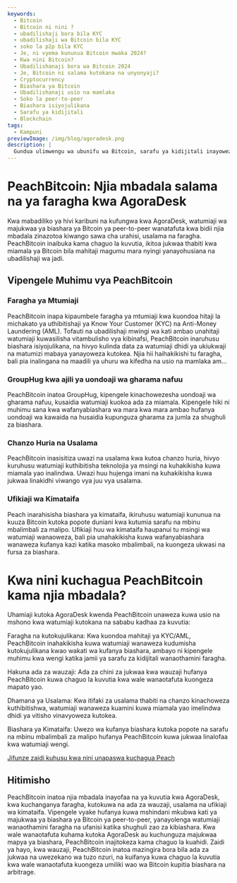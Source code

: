 ```yaml
---
keywords:
  - Bitcoin
  - Bitcoin ni nini ?
  - ubadilishaji bora bila KYC
  - ubadilishaji wa Bitcoin bila KYC
  - soko la p2p bila KYC
  - Je, ni vyema kununua Bitcoin mwaka 2024?
  - Kwa nini Bitcoin?
  - Ubadilishanaji bora wa Bitcoin 2024
  - Je, Bitcoin ni salama kutokana na unyonyaji?
  - Cryptocurrency
  - Biashara ya Bitcoin
  - Ubadilishanaji usio na mamlaka
  - Soko la peer-to-peer
  - Biashara isiyojulikana
  - Sarafu ya kidijitali
  - Blockchain
tags:
  - Kampuni
previewImage: /img/blog/agoradesk.png
description: |
  Gundua ulimwengu wa ubunifu wa Bitcoin, sarafu ya kidijitali inayowezesha miamala salama na isiyo na mamlaka kupitia mtandao wa kimataifa. Jifunze kuhusu ubadilishaji bora wa Bitcoin bila KYC, masoko ya biashara ya peer-to-peer na faida za miamala isiyojulikana ya Bitcoin. Gundua kwa nini Bitcoin inabaki kuwa uwekezaji muhimu mwaka 2024 na jinsi inavyohakikisha usalama dhidi ya unyonyaji.
---
```


# PeachBitcoin: Njia mbadala salama na ya faragha kwa AgoraDesk

Kwa mabadiliko ya hivi karibuni na kufungwa kwa AgoraDesk, watumiaji wa majukwaa ya biashara ya Bitcoin ya peer-to-peer wanatafuta kwa bidii njia mbadala zinazotoa kiwango sawa cha urahisi, usalama na faragha. PeachBitcoin inaibuka kama chaguo la kuvutia, ikitoa jukwaa thabiti kwa miamala ya Bitcoin bila mahitaji magumu mara nyingi yanayohusiana na ubadilishaji wa jadi.

## Vipengele Muhimu vya PeachBitcoin

### Faragha ya Mtumiaji

PeachBitcoin inapa kipaumbele faragha ya mtumiaji kwa kuondoa hitaji la michakato ya uthibitishaji ya Know Your Customer (KYC) na Anti-Money Laundering (AML). Tofauti na ubadilishaji mwingi wa kati ambao unahitaji watumiaji kuwasilisha vitambulisho vya kibinafsi, PeachBitcoin inaruhusu biashara isiyojulikana, na hivyo kulinda data za watumiaji dhidi ya ukiukwaji na matumizi mabaya yanayoweza kutokea. Njia hii haihakikishi tu faragha, bali pia inalingana na maadili ya uhuru wa kifedha na usio na mamlaka am...
### GroupHug kwa ajili ya uondoaji wa gharama nafuu

PeachBitcoin inatoa GroupHug, kipengele kinachowezesha uondoaji wa gharama nafuu, kusaidia watumiaji kuokoa ada za miamala. Kipengele hiki ni muhimu sana kwa wafanyabiashara wa mara kwa mara ambao hufanya uondoaji wa kawaida na husaidia kupunguza gharama za jumla za shughuli za biashara.

### Chanzo Huria na Usalama

PeachBitcoin inasisitiza uwazi na usalama kwa kutoa chanzo huria, hivyo kuruhusu watumiaji kuthibitisha teknolojia ya msingi na kuhakikisha kuwa miamala yao inalindwa. Uwazi huu hujenga imani na kuhakikisha kuwa jukwaa linakidhi viwango vya juu vya usalama.

### Ufikiaji wa Kimataifa

Peach inarahisisha biashara ya kimataifa, ikiruhusu watumiaji kununua na kuuza Bitcoin kutoka popote duniani kwa kutumia sarafu na mbinu mbalimbali za malipo. Ufikiaji huu wa kimataifa haupanui tu msingi wa watumiaji wanaoweza, bali pia unahakikisha kuwa wafanyabiashara wanaweza kufanya kazi katika masoko mbalimbali, na kuongeza ukwasi na fursa za biashara.

# Kwa nini kuchagua PeachBitcoin kama njia mbadala?

Uhamiaji kutoka AgoraDesk kwenda PeachBitcoin unaweza kuwa usio na mshono kwa watumiaji kutokana na sababu kadhaa za kuvutia:

Faragha na kutokujulikana: Kwa kuondoa mahitaji ya KYC/AML, PeachBitcoin inahakikisha kuwa watumiaji wanaweza kudumisha kutokujulikana kwao wakati wa kufanya biashara, ambayo ni kipengele muhimu kwa wengi katika jamii ya sarafu za kidijitali wanaothamini faragha.

Hakuna ada za wauzaji: Ada za chini za jukwaa kwa wauzaji hufanya PeachBitcoin kuwa chaguo la kuvutia kwa wale wanaotafuta kuongeza mapato yao.

Dhamana ya Usalama: Kwa itifaki za usalama thabiti na chanzo kinachoweza kuthibitishwa, watumiaji wanaweza kuamini kuwa miamala yao imelindwa dhidi ya vitisho vinavyoweza kutokea.

Biashara ya Kimataifa: Uwezo wa kufanya biashara kutoka popote na sarafu na mbinu mbalimbali za malipo hufanya PeachBitcoin kuwa jukwaa linalofaa kwa watumiaji wengi.

[Jifunze zaidi kuhusu kwa nini unapaswa kuchagua Peach](https://peachbitcoin.com/blog/Why-Choose-Peach/)

## Hitimisho

PeachBitcoin inatoa njia mbadala inayofaa na ya kuvutia kwa AgoraDesk, kwa kuchanganya faragha, kutokuwa na ada za wauzaji, usalama na ufikiaji wa kimataifa. Vipengele vyake hufanya kuwa mshindani mkubwa kati ya majukwaa ya biashara ya Bitcoin ya peer-to-peer, yanayolenga watumiaji wanaothamini faragha na ufanisi katika shughuli zao za kibiashara. Kwa wale wanaotafuta kuhama kutoka AgoraDesk au kuchunguza majukwaa mapya ya biashara, PeachBitcoin inajitokeza kama chaguo la kuahidi.
Zaidi ya hayo, kwa wauzaji, PeachBitcoin inatoa mazingira bora bila ada za jukwaa na uwezekano wa tuzo nzuri, na kuifanya kuwa chaguo la kuvutia kwa wale wanaotafuta kuongeza umiliki wao wa Bitcoin kupitia biashara na arbitrage.
